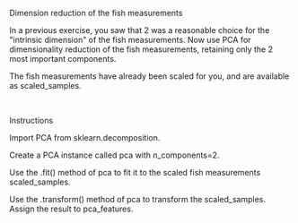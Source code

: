 Dimension reduction of the fish measurements

In a previous exercise, you saw that 2 was a reasonable choice for the "intrinsic dimension" of the fish measurements. Now use PCA for dimensionality reduction of the fish measurements, retaining only the 2 most important components.

The fish measurements have already been scaled for you, and are available as scaled_samples.

<br>

Instructions

Import PCA from sklearn.decomposition.

Create a PCA instance called pca with n_components=2.

Use the .fit() method of pca to fit it to the scaled fish measurements scaled_samples.

Use the .transform() method of pca to transform the scaled_samples. Assign the result to pca_features.
